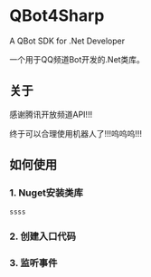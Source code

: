 # QBot4Sharp
A QBot SDK for .Net Developer

一个用于QQ频道Bot开发的.Net类库。

## 关于
感谢腾讯开放频道API!!!

终于可以合理使用机器人了!!!呜呜呜!!!

## 如何使用

### 1. Nuget安装类库

`ssss`

### 2. 创建入口代码

### 3. 监听事件
